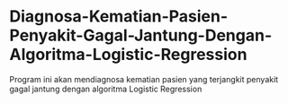 # Diagnosa-Kematian-Pasien-Penyakit-Gagal-Jantung-Dengan-Algoritma-Logistic-Regression
Program ini akan mendiagnosa kematian pasien yang terjangkit penyakit gagal jantung dengan algoritma Logistic Regression
